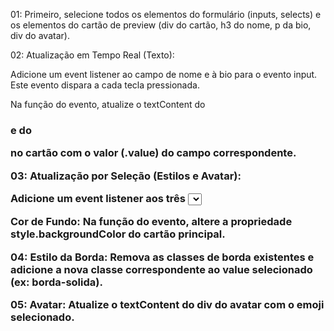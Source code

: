 01: Primeiro, selecione todos os elementos do formulário (inputs, selects) e os elementos do cartão de preview (div do cartão, h3 do nome, p da bio, div do avatar).

02: Atualização em Tempo Real (Texto):

Adicione um event listener ao campo de nome e à bio para o evento input. Este evento dispara a cada tecla pressionada.

Na função do evento, atualize o textContent do <h3> e do <p> no cartão com o valor (.value) do campo correspondente.

03: Atualização por Seleção (Estilos e Avatar):

Adicione um event listener aos três <select> (cor, borda e avatar) para o evento change.

Cor de Fundo: Na função do evento, altere a propriedade style.backgroundColor do cartão principal.

04: Estilo da Borda: Remova as classes de borda existentes e adicione a nova classe correspondente ao value selecionado (ex: borda-solida).

05: Avatar: Atualize o textContent do div do avatar com o emoji selecionado.